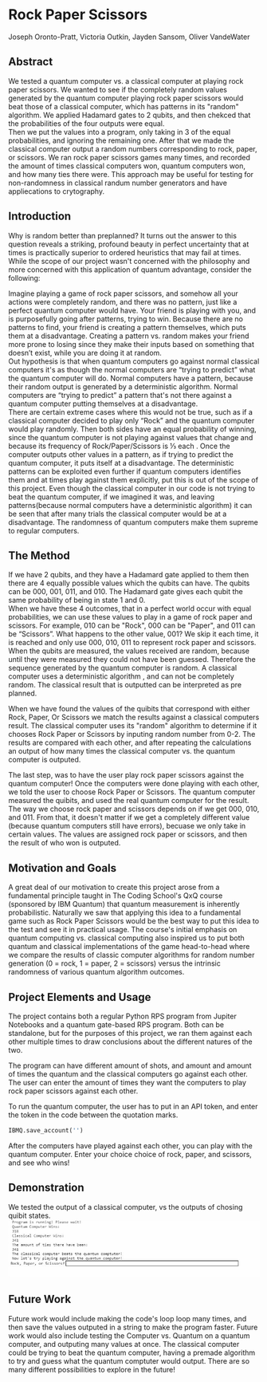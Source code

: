 # Rock Paper Scissors 
Joseph Oronto-Pratt, Victoria Outkin, Jayden Sansom, Oliver VandeWater

## Abstract
We tested a quantum computer vs. a classical computer at playing rock paper scissors.  We wanted to see if the completely random values generated by the quantum computer playing rock paper scissors would beat those of a classical computer, which has patterns in its "random"  algorithm.  We applied Hadamard gates to 2 qubits, and then chekced that the probabilities of the four outputs were equal.  
Then we put the values into a program,  only taking in 3 of the equal probabilities, and ignoring the remaining one.  After that we made the classical computer output a random numbers corresponding to rock, paper, or scissors.  We ran rock paper scissors games many times,  and recorded the amount of times classical computers won, quantum computers won, and how many ties there were.  This approach may be useful for testing for non-randomness in classical randum number generators and have appliecations to crytography. 

## Introduction
Why is random better than preplanned? It turns out the answer to this question reveals a striking, profound beauty in perfect uncertainty that at times is practically superior to ordered heuristics that may fail at times. While the scope of our project wasn't concerned with the philosophy and more concerned with this application of quantum advantage, consider the following:

Imagine playing a game of rock paper scissors,  and somehow all your actions were completely random, and there was no pattern,  just like a perfect quantum computer would have.   Your friend is playing with you, and is purposefully going after patterns, trying to win.   Because there are no patterns to find,  your friend is creating a pattern themselves,   which puts them at a disadvantage.  Creating a pattern vs. random makes your friend more prone to losing since they make their inputs based on something that doesn’t exist, while you are doing it at random.     
Out hypothesis is that when quantum computers go against normal classical computers it's as though the normal computers are “trying to predict” what the quantum computer will do.  Normal computers have a pattern, because their random output is generated by a deterministic algorithm.  Normal computers are “trying to predict” a pattern that's not there against a quantum computer putting themselves at a disadvantage.   
    There are certain extreme cases where this would not be true,  such as if a classical computer decided to play only “Rock” and the quantum computer would play randomly.   Then both sides have an equal probability of winning, since the quantum computer is not playing against values that change and because its frequency of Rock/Paper/Scissors is ⅓ each .  Once the computer outputs other values in a pattern, as if  trying to predict the quantum computer, it puts itself at a disadvantage.  The deterministic patterns can be exploited even further if quantum computers identifies them and at times play against them explicitly, put this is out of the scope of this project.  Even though the classical computer in our code is not trying to beat the quantum computer,  if we imagined it was, and leaving patterns(because normal computers have a deterministic algorithm) it can be seen that after many trials the classical computer would be at a disadvantage.  The randomness of quantum computers make them supreme to regular computers.  
 
 ## The Method
If we have 2 qubits, and they have a Hadamard gate applied to them then there are 4 equally possible values which the qubits can have.   The qubits can be 000, 001, 011, and 010.  The Hadamard gate gives each qubit the same probability of being in state 1 and 0.  
When we have these 4 outcomes, that in a perfect world occur with equal probabilities, we can use these values to play in a game of rock paper and scissors.  For example,  010 can be "Rock",  000 can be "Paper",  and 011 can be “Scissors”.    What happens to the other value,  001?  We skip it each time, it is reached and only use 000, 010, 011 to represent rock paper and scissors.   When the qubits are measured,  the values received are random, because until they were measured they could not have been guessed.  Therefore the sequence generated by the quantum computer is random.  A classical computer uses a deterministic algorithm , and can not be completely random. The classical result that is outputted can be interpreted as pre planned.

When we have found the values of the quibits that correspond with either Rock, Paper, Or Scissors we match the results against a classical computers result.  The classical computer uses its "random" algorithm to determine if it chooses Rock Paper or Scissors by inputing random number from 0-2.   The results are compared with each other, and after repeating the calculations an output of how many times the classical computer vs.  the quantum computer is outputed. 

The last step, was to have the user play rock paper scissors against the quantum computer! Once the computers were done playing with each other, we told the user to choose Rock Paper or Scissors.  The quantum computer measured the quibits, and used the real quantum computer for the result.   The way we choose rock paper and scissors depends on if we get 000, 010, and 011.  From that, it doesn't matter if we get a completely different value (because quantum computers still have errors), becuase we only take in certain values.   The values are assigned rock paper or scissors,  and then the result of who won is outputed. 


## Motivation and Goals
A great deal of our motivation to create this project arose from a fundamental principle taught in The Coding School's QxQ course (sponsored by IBM Quantum) that quantum measurement is inherently probabilistic. Naturally we saw that applying this idea to a fundamental game such as Rock Paper Scissors would be the best way to put this idea to the test and see it in practical usage. The course's initial emphasis on quantum computing vs. classical computing also inspired us to put both quantum and classical implementations of the game head-to-head where we compare the results of classic computer algorithms for random number generation (0 = rock, 1 = paper, 2 = scissors) versus the intrinsic randomness of various quantum algorithm outcomes.


## Project Elements and Usage
The project contains both a regular Python RPS program from Jupiter Notebooks and a quantum gate-based RPS program. Both can be standalone, but for the purposes of this project, we ran them against each other multiple times to draw conclusions about the different natures of the two. 

The program can have different amount of shots, and amount and amount of times the quantum and the classical computers go against each other.  
The user can enter the amount of times they want the computers to play rock paper scissors against each other. 

To run the quantum computer, the user has to put in an API token, and enter the token in the code between the quotation marks.

```python
IBMQ.save_account('')
```

After the computers have played against each other, you can play with the quantum computer.  Enter your choice choice of rock, paper, and scissors, and see who wins! 

## Demonstration
We tested the output of a classical computer, vs the outputs of chosing quibit states. 
![Demo!](Ignore/Test!.gif)

## Future Work
Future work would include making the code's loop loop many times, and then save the values outputed in a string to make the program faster.  Future work would also include testing the Computer vs. Quantum on a quantum computer, and outputing many values at once.  The classical computer could be trying to beat the quantum computer, having a premade algorithm to try and guess what the quantum comptuter would output.  There are so many different possibilities to explore in the future!    

